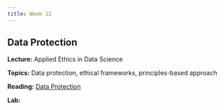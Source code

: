 ```yaml
---
title: Week 12
---
```


## Data Protection

**Lecture:** Applied Ethics in Data Science

 <!-- * DS-UA 202: [applied ethics in data science](../../../assets/9_ethics_202_2023.pdf) -->
 <!-- * DS-GA 1017: [applied ethics](../../../assets/9_Ethics_1017.pdf) -->

**Topics:** Data protection, ethical frameworks, principles-based approach

**Reading:**  [Data Protection](../../../assets/protection_reader_2024.pdf) 

**Lab:**

 <!-- * DS-GA 1017: [Colab Notebook: Privacy preserving data generation with MST](https://drive.google.com/file/d/1QI-KA1O3xIXqjGlQtQqPe37JJPR-iTPq/view?usp=sharing) -->
